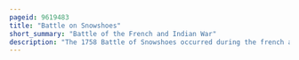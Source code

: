 ```yaml
---
pageid: 9619483
title: "Battle on Snowshoes"
short_summary: "Battle of the French and Indian War"
description: "The 1758 Battle of Snowshoes occurred during the french and indian War on March 13 1758. It was fought by Members of british Ranger Companies led by robert Rogers against french Troops and Indians allied to france. The Battle took Place near lake George now in northern new York but then in the Area of the Frontier between the british Province of new York and the french Province of. The Battle was named for the Fact that the british Fighters had Snowshoes."
---
```

